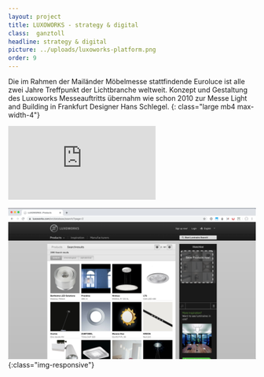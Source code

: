 ```yaml
---
layout: project
title: LUXOWORKS - strategy & digital
class:  ganztoll
headline: strategy & digital
picture: ../uploads/luxoworks-platform.png
order: 9
---
```


Die im Rahmen der Mailänder Möbelmesse stattfindende Euroluce ist alle zwei Jahre Treffpunkt der Lichtbranche weltweit. Konzept und Gestaltung des Luxoworks Messeauftritts übernahm wie schon 2010 zur Messe Light and Building in Frankfurt Designer Hans Schlegel.
{: class="large mb4 max-width-4"}

<div class="embed-container"><iframe src="https://player.vimeo.com/video/18850712?color=ffffff&amp;title=0&amp;byline=0&amp;portrait=0" frameborder="0" webkitallowfullscreen="" mozallowfullscreen="" allowfullscreen=""></iframe></div>

![tollesbild](../uploads/luxoworks-platform.png){:class="img-responsive"}
